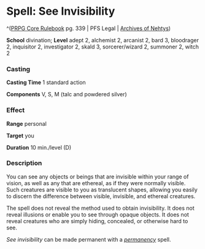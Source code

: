 # Spell: See Invisibility

^([PRPG Core Rulebook][ss-see-invisibility] pg. 339 | PFS Legal | [Archives of Nehtys][sn-see-invisibility])

**School** divination; **Level** adept 2, alchemist 2, arcanist 2, bard 3, bloodrager 2, inquisitor 2, investigator 2, skald 3, sorcerer/wizard 2, summoner 2, witch 2

### Casting

**Casting Time** 1 standard action  

**Components** V, S, M (talc and powdered silver)

### Effect

**Range** personal  

**Target** you  

**Duration** 10 min./level (D)

### Description

You can see any objects or beings that are invisible within your range of vision, as well as any that are ethereal, as if they were normally visible. Such creatures are visible to you as translucent shapes, allowing you easily to discern the difference between visible, invisible, and ethereal creatures.  

The spell does not reveal the method used to obtain invisibility. It does not reveal illusions or enable you to see through opaque objects. It does not reveal creatures who are simply hiding, concealed, or otherwise hard to see.  

_See invisibility_ can be made permanent with a _[permanency]_ spell.

[ss-see-invisibility]: http://paizo.com/pathfinderRPG/v57
[sn-see-invisibility]: http://www.archivesofnethys.com/SpellDisplay.aspx?ItemName=See%20Invisibility
[permanency]: http://www.archivesofnethys.com/SpellDisplay.aspx?ItemName=permanency